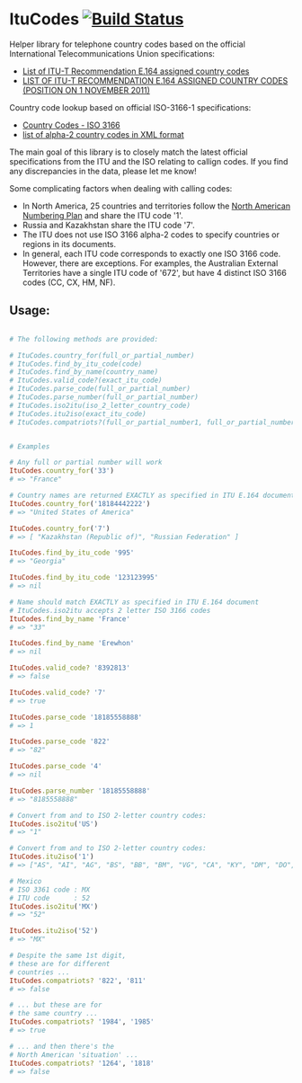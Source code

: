 # ItuCodes [![Build Status](https://secure.travis-ci.org/bowsersenior/itu_codes.png)](http://travis-ci.org/bowsersenior/itu_codes)

Helper library for telephone country codes based on the official International Telecommunications Union specifications:

* [List of ITU-T Recommendation E.164 assigned country codes][1]
* [LIST OF ITU-T RECOMMENDATION E.164 ASSIGNED COUNTRY CODES (POSITION ON 1 NOVEMBER 2011)][2]

Country code lookup based on official ISO-3166-1 specifications:
* [Country Codes - ISO 3166][3]
* [list of alpha-2 country codes in XML format][4]

The main goal of this library is to closely match the latest official specifications from the ITU and the ISO relating to callign codes. If you find any discrepancies in the data, please let me know!

Some complicating factors when dealing with calling codes:
* In North America, 25 countries and territories follow the [North American Numbering Plan][5] and share the ITU code '1'.
* Russia and Kazakhstan share the ITU code '7'.
* The ITU does not use ISO 3166 alpha-2 codes to specify countries or regions in its documents.
* In general, each ITU code corresponds to exactly one ISO 3166 code. However, there are exceptions. For examples, the Australian External Territories have a single ITU code of '672', but have 4 distinct ISO 3166 codes (CC, CX, HM, NF).


## Usage:

```ruby

# The following methods are provided:

# ItuCodes.country_for(full_or_partial_number)
# ItuCodes.find_by_itu_code(code)
# ItuCodes.find_by_name(country_name)
# ItuCodes.valid_code?(exact_itu_code)
# ItuCodes.parse_code(full_or_partial_number)
# ItuCodes.parse_number(full_or_partial_number)
# ItuCodes.iso2itu(iso_2_letter_country_code)
# ItuCodes.itu2iso(exact_itu_code)
# ItuCodes.compatriots?(full_or_partial_number1, full_or_partial_number2)


# Examples

# Any full or partial number will work
ItuCodes.country_for('33')
# => "France"

# Country names are returned EXACTLY as specified in ITU E.164 document
ItuCodes.country_for('18184442222')
# => "United States of America"

ItuCodes.country_for('7')
# => [ "Kazakhstan (Republic of)", "Russian Federation" ]

ItuCodes.find_by_itu_code '995'
# => "Georgia"

ItuCodes.find_by_itu_code '123123995'
# => nil

# Name should match EXACTLY as specified in ITU E.164 document
# ItuCodes.iso2itu accepts 2 letter ISO 3166 codes
ItuCodes.find_by_name 'France'
# => "33"

ItuCodes.find_by_name 'Erewhon'
# => nil

ItuCodes.valid_code? '8392813'
# => false

ItuCodes.valid_code? '7'
# => true

ItuCodes.parse_code '18185558888'
# => 1

ItuCodes.parse_code '822'
# => "82"

ItuCodes.parse_code '4'
# => nil

ItuCodes.parse_number '18185558888'
# => "8185558888"

# Convert from and to ISO 2-letter country codes:
ItuCodes.iso2itu('US')
# => "1"

# Convert from and to ISO 2-letter country codes:
ItuCodes.itu2iso('1')
# => ["AS", "AI", "AG", "BS", "BB", "BM", "VG", "CA", "KY", "DM", "DO", "GD", "GU", "JM", "MS", "MP", "PR", "KN", "LC", "VC", "SX", "TT", "TC", "US", "VI"]

# Mexico
# ISO 3361 code : MX
# ITU code      : 52
ItuCodes.iso2itu('MX')
# => "52"

ItuCodes.itu2iso('52')
# => "MX"

# Despite the same 1st digit,
# these are for different
# countries ...
ItuCodes.compatriots? '822', '811'
# => false

# ... but these are for
# the same country ...
ItuCodes.compatriots? '1984', '1985'
# => true

# ... and then there's the
# North American 'situation' ...
ItuCodes.compatriots? '1264', '1818'
# => false

```

[1]: http://www.itu.int/pub/T-SP-E.164D-11-2011
[2]: http://www.itu.int/dms_pub/itu-t/opb/sp/T-SP-E.164D-11-2011-PDF-E.pdf
[3]: http://www.iso.org/iso/home/standards/country_codes
[4]: http://www.iso.org/iso/home/standards/country_codes/country_names_and_code_elements_xml
[5]: http://www.nanpa.com
